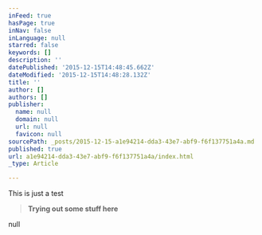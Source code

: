 ```yaml
---
inFeed: true
hasPage: true
inNav: false
inLanguage: null
starred: false
keywords: []
description: ''
datePublished: '2015-12-15T14:48:45.662Z'
dateModified: '2015-12-15T14:48:28.132Z'
title: ''
author: []
authors: []
publisher:
  name: null
  domain: null
  url: null
  favicon: null
sourcePath: _posts/2015-12-15-a1e94214-dda3-43e7-abf9-f6f137751a4a.md
published: true
url: a1e94214-dda3-43e7-abf9-f6f137751a4a/index.html
_type: Article

---
```

This is just a test

> **Trying out some stuff here**

null